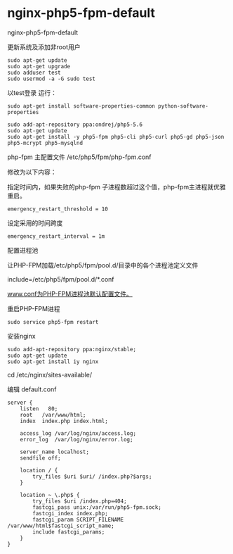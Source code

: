 # nginx-php5-fpm-default
nginx-php5-fpm-default

更新系统及添加非root用户
```
sudo apt-get update
sudo apt-get upgrade
sudo adduser test
sudo usermod -a -G sudo test
```

以test登录
运行：
```
sudo apt-get install software-properties-common python-software-properties

sudo add-apt-repository ppa:ondrej/php5-5.6
sudo apt-get update
sudo apt-get install -y php5-fpm php5-cli php5-curl php5-gd php5-json php5-mcrypt php5-mysqlnd
```

php-fpm 主配置文件
/etc/php5/fpm/php-fpm.conf

修改为以下内容：

指定时间内，如果失败的php-fpm 子进程数超过这个值，php-fpm主进程就优雅重启。
```
emergency_restart_threshold = 10
```

设定采用的时间跨度
```
emergency_restart_interval = 1m
```

配置进程池

让PHP-FPM加载/etc/php5/fpm/pool.d/目录中的各个进程池定义文件

include=/etc/php5/fpm/pool.d/*.conf

www.conf为PHP-FPM进程池默认配置文件。


重启PHP-FPM进程
```
sudo service php5-fpm restart
```

安装nginx
```
sudo add-apt-repository ppa:nginx/stable;
sudo apt-get update
sudo apt-get install iy nginx
```

cd /etc/nginx/sites-available/

编辑 default.conf

```
server {
    listen   80;
    root   /var/www/html;
    index  index.php index.html;

    access_log /var/log/nginx/access.log;
    error_log  /var/log/nginx/error.log;

    server_name localhost;
    sendfile off;

    location / {
        try_files $uri $uri/ /index.php?$args;
    }

    location ~ \.php$ {
        try_files $uri /index.php=404;
        fastcgi_pass unix:/var/run/php5-fpm.sock;
        fastcgi_index index.php;
        fastcgi_param SCRIPT_FILENAME /var/www/html$fastcgi_script_name;
        include fastcgi_params;
    }
}

```